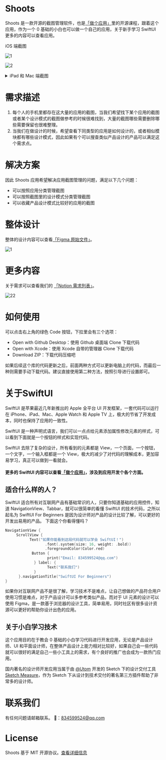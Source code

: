 # Shoots
Shoots 是一款开源的截图管理软件，也是[「做个应用」](https://apps.apple.com/cn/app/id1578873606)里的开源课程，跟着这个应用，作为一个 0 基础的小白也可以做一个自己的应用，关于新手学习 SwiftUI 更多的内容可以查看应用。

<summary>iOS 端截图</summary>

![1](https://user-images.githubusercontent.com/3838258/230244497-43ae6a82-1ff0-43e3-9205-961e99630cd4.png)

![2](https://user-images.githubusercontent.com/3838258/230244518-d10f47a6-3a63-4832-b178-99d6570c9893.png)




<details>
<summary>iPad 和 Mac 端截图</summary>
     
![2](https://user-images.githubusercontent.com/3838258/229985027-50356625-73bd-4719-8eb2-062ce91066b7.png)
     
</details>




# 需求描述
1.  每个人的手机里都存在这大量的应用的截图，当我们希望找下某个应用的截图或者某个设计模式的截图做参考的时候很难找到，大量的截图哪些需要删除哪些需要保留也很难整理。
2.  当我们在做设计的时候，希望查看下同类型的应用是如何设计的，或者相似模块都有哪些设计模式，因此如果有个可以搜查类似产品设计的产品可以满足这个需求点。

# 解决方案
因此 Shoots 应用希望解决应用截图管理的问题，满足以下几个问题：
- 可以按照应用分类管理截图
- 可以按照截图里的设计模式分类管理截图
- 可以收藏产品设计模式比较好的应用的截图

# 整体设计
整体的设计内容可以查看[「Figma 原始文件」](https://www.figma.com/file/uq7cAfob875rL61xQyLsPJ/SwiftUI-%E7%9B%B4%E6%92%AD%E5%BC%80%E5%8F%91%E9%A1%B9%E7%9B%AE?node-id=0%3A1&t=YSVU4rHW5c8Qs53B-1)。

![1](https://user-images.githubusercontent.com/3838258/229986950-fcdf69e9-99c7-4af6-922a-5208dc6e1ed1.png)


# 更多内容
关于需求可以查看我们的 [「Notion 需求列表」](https://productpoke.notion.site/b1b9e7130e504e289832732a33670e5c)。

![22](https://user-images.githubusercontent.com/3838258/229986971-d1a5601c-30e5-4651-9f97-df3f7c934c4d.png)


# 如何使用
可以点击右上角的绿色 Code 按钮，下拉里会有三个选项：
- Open with Github Desktop：使用 Github 桌面端 Clone 下载代码
- Open with Xcode：使用 Xcode 自带的管理器 Clone 下载代码
- Download ZIP：下载代码压缩吧

如果后续这个库的代码更新之后，前面两种方式可以更新电脑上的代码，而最后一种则需要手动下载代码。建议直接使用第二种方法，按照引导进行设置即可。

# 关于SwiftUI
SwiftUI 是苹果最近几年新推出的 Apple 全平台 UI 开发框架，一套代码可以运行在 iPhone、iPad、Mac、Apple Watch 和 Apple TV 上，极大的节省了开发成本，同时也保持了应用的一致性。

SwiftUI 是一种声明式语言，我们可以一点点给元素添加属性修改元素的样式，可以看到下面就是一个按钮的样式和实现代码。

SwiftUI 去除了复杂的设计，所有看到的元素都是 View，一个页面，一个按钮，一个文字，一个输入框都是一个 View，极大的减少了对代码的理解成本，更加容易学习，真正可以做到一看就会。

#### 更多的 SwiftUI 内容可以查看[「做个应用」](https://apps.apple.com/cn/app/id1578873606)，涉及到应用开发个各个方面。

## 适合什么样的人？
SwiftUI 适合所有对互联网产品有基础常识的人，只要你知道基础的应用控件，知道 NavigationView、Tabbar，就可以很简单的看懂 SwiftUI 的技术代码，之所以起名为 SwiftUI For Beginners 是因为设计师对产品的设计比较了解，可以更好的开发出易用的产品。
下面这个你看得懂吗？

```swift
NavigationView {
     ScrollView {
           Text("如果你能看到这段代码就可以学会 SwiftUI！")
                  .font(.system(size: 16, weight: .bold))
                  .foregroundColor(Color.red)
            Button {
                   print("Email: 834599524@qq.com")
             } label: {
                   Text("联系我们")
             }
      }.navigationTitle("SwiftUI For Beginners")
}
```
如果你对互联网产品不是很了解，学习技术不是难点，让自己想做的产品符合用户使用习惯是难点，对于产品设计可以多参考类似产品，而对于 UI 元素的设计可以使用 Figma，是一款基于浏览器的设计工具，简单易用，同时社区有很多设计资源可以更好的帮助你设计出色的应用。


## 关于小白学习技术
这个应用目的在于教会 0 基础的小白学习代码进行开发应用，无论是产品设计师、UI 和平面设计师，在整体产品设计上能力相对比较好，如果自己会一些代码就可以很好的满足自己一些小工具上的需求，有个良好的推广也会成为一款热门应用。

国内著名的设计师开发应用当属于由 [@Utom](https://twitter.com/utom) 开发的 Sketch 下的设计交付工具 [Sketch Measure](https://github.com/utom/sketch-measure)，作为 Sketch 下从设计到技术交付的著名第三方插件帮助了非常多的设计师。


# 联系我们
有任何问题请邮箱联系。
📮：834599524@qq.com

# License
Shoots 基于 MIT 开源协议。[查看详细信息](https://github.com/xiaoxidong/Shoots/blob/main/LICENSE)
